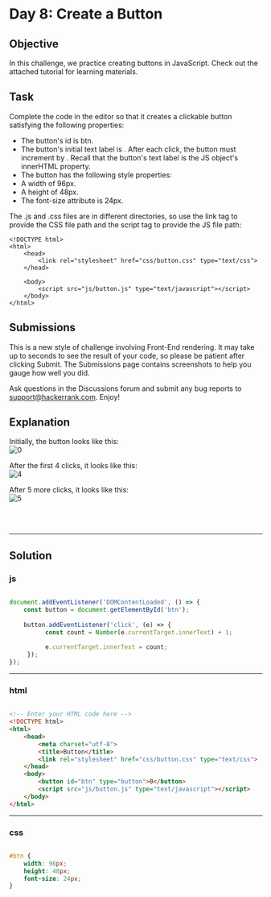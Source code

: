 # Day 8: Create a Button
## Objective

In this challenge, we practice creating buttons in JavaScript. Check out the attached tutorial for learning materials.

## Task

Complete the code in the editor so that it creates a clickable button satisfying the following properties:

- The button's id is btn.
- The button's initial text label is . After each click, the button must increment by . Recall that the button's text label is the JS object's innerHTML property.
- The button has the following style properties:
- A width of 96px.
- A height of 48px.
- The font-size attribute is 24px.

The .js and .css files are in different directories, so use the link tag to provide the CSS file path and the script tag to provide the JS file path:
```
<!DOCTYPE html>
<html>
    <head>
        <link rel="stylesheet" href="css/button.css" type="text/css">
    </head>
    
    <body>
    	<script src="js/button.js" type="text/javascript"></script>
    </body>
</html>
```

## Submissions

This is a new style of challenge involving Front-End rendering. It may take up to  seconds to see the result of your code, so please be patient after clicking Submit. The Submissions page contains screenshots to help you gauge how well you did.

Ask questions in the Discussions forum and submit any bug reports to support@hackerrank.com. Enjoy!

## Explanation

Initially, the button looks like this:
<br/>
![0](https://s3.amazonaws.com/hr-challenge-images/17983/1456614015-11045006f4-btn_initial.png)


After the first 4 clicks, it looks like this:
<br/>
![4](https://s3.amazonaws.com/hr-challenge-images/17983/1456614041-e93e72ebf9-btn_4_clicks.png)

After 5 more clicks, it looks like this:
<br/>
![5](https://s3.amazonaws.com/hr-challenge-images/17983/1456614069-ee3675b288-btn_5_clicks.png)


<br/>
<br/>

---

## Solution

### js

```javascript

document.addEventListener('DOMContentLoaded', () => {
    const button = document.getElementById('btn');
    
    button.addEventListener('click', (e) => {
          const count = Number(e.currentTarget.innerText) + 1;
        
          e.currentTarget.innerText = count;
     });
});

```

---

### html

```html

<!-- Enter your HTML code here -->
<!DOCTYPE html>
<html>
    <head>
        <meta charset="utf-8">
        <title>Button</title>
        <link rel="stylesheet" href="css/button.css" type="text/css">
    </head>
    <body>
        <button id="btn" type="button">0</button>
        <script src="js/button.js" type="text/javascript"></script>
    </body>
</html>

```

---

### css

```css

#btn {
    width: 96px;
    height: 48px;
    font-size: 24px;
}

```

